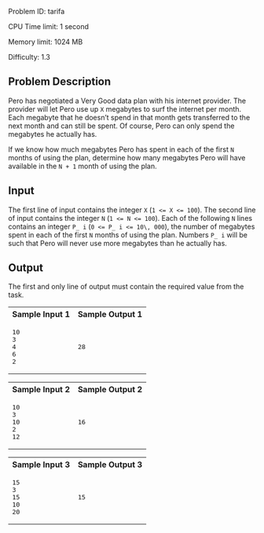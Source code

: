 Problem ID:  tarifa

CPU Time limit:  1 second

Memory limit:  1024 MB

Difficulty:  1.3

## Problem Description 

Pero has negotiated a Very Good data plan with his internet
    provider. The provider will let Pero use up `X` megabytes to surf the internet per
    month. Each megabyte that he doesn’t spend in that month gets
    transferred to the next month and can still be spent. Of
    course, Pero can only spend the megabytes he actually has.

If we know how much megabytes Pero has spent in each of the
    first `N` months of using
    the plan, determine how many megabytes Pero will have available
    in the `N + 1` month of
    using the plan.

## Input

The first line of input contains the integer `X` (`1
    <= X <= 100`). The second line of input contains the
    integer `N` (`1 <= N <= 100`). Each of the
    following `N` lines
    contains an integer `P_ i`
    (`0 <= P_ i <= 10\,
    000`), the number of megabytes spent in each of the
    first `N` months of using
    the plan. Numbers `P_ i`
    will be such that Pero will never use more megabytes than he
    actually has.

## Output

The first and only line of output must contain the required
    value from the task.


<table class="sample" summary="sample data">
<tr>
<th>Sample Input 1</th>
<th>Sample Output 1</th>
</tr>
<tr>
<td>
<pre>10
3
4
6
2
</pre>
</td>
<td>
<pre>28
</pre>
</td>
</tr>
</table>

<table class="sample" summary="sample data">
<tr>
<th>Sample Input 2</th>
<th>Sample Output 2</th>
</tr>
<tr>
<td>
<pre>10
3
10
2
12
</pre>
</td>
<td>
<pre>16
</pre>
</td>
</tr>
</table>

<table class="sample" summary="sample data">
<tr>
<th>Sample Input 3</th>
<th>Sample Output 3</th>
</tr>
<tr>
<td>
<pre>15
3
15
10
20
</pre>
</td>
<td>
<pre>15
</pre>
</td>
</tr>
</table>
